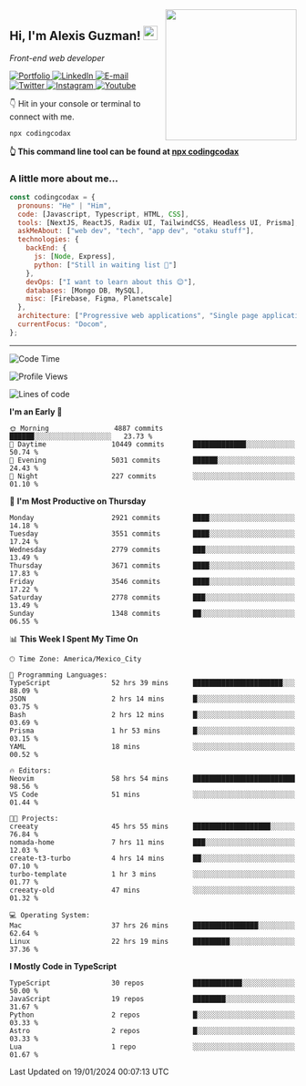 <img align='right' src="https://media.giphy.com/media/M9gbBd9nbDrOTu1Mqx/giphy.gif" width="230">
<h2>Hi, I'm Alexis Guzman! <img src="https://media.giphy.com/media/hvRJCLFzcasrR4ia7z/giphy.gif" width="25px"></h2>
<p><em>Front-end web developer</em></p>

<p>
  <a href='https://www.codingcodax.dev' target='_blank'>
    <img alt='Portfolio' src='https://img.shields.io/badge/Portfolio-black?logo=vercel&style=flat-square'>
  </a>
  <a href='https://linkedin.com/in/codingcodax' target='_blank'>
    <img alt='LinkedIn' src='https://img.shields.io/badge/LinkedIn-black?logo=LinkedIn&style=flat-square'>
  </a>
  <a href='mailto:codingcodax@gmail.com' target='_blank'>
    <img alt='E-mail' src='https://img.shields.io/badge/Email-black?logo=Gmail&style=flat-square'>
  </a>
  <a href='https://twitter.com/codingcodax' target='_blank'>
    <img alt='Twitter' src='https://img.shields.io/badge/Twitter-black?logo=Twitter&style=flat-square'>
  </a>
  <a href='https://www.instagram.com/codingcodax' target='_blank'>
    <img alt='Instagram' src='https://img.shields.io/badge/Instagram-black?logo=Instagram&style=flat-square'>
  </a>
  <a href='https://www.youtube.com/@codingcodax' target='_blank'>
    <img alt='Youtube' src='https://img.shields.io/badge/YouTube-black?logo=Youtube&style=flat-square'>
  </a>
</p>

👇 Hit in your console or terminal to connect with me.

```bash
npx codingcodax
```
**👆 This command line tool can be found at [npx codingcodax](https://github.com/codingcodax/npx-codingcodax)**

<h3>A little more about me...</h3>

```javascript
const codingcodax = {
  pronouns: "He" | "Him",
  code: [Javascript, Typescript, HTML, CSS],
  tools: [NextJS, ReactJS, Radix UI, TailwindCSS, Headless UI, Prisma],
  askMeAbout: ["web dev", "tech", "app dev", "otaku stuff"],
  technologies: {
    backEnd: {
      js: [Node, Express],
      python: ["Still in waiting list 🥲"]
    },
    devOps: ["I want to learn about this 😊"],
    databases: [Mongo DB, MySQL],
    misc: [Firebase, Figma, Planetscale]
  },
  architecture: ["Progressive web applications", "Single page applications"],
  currentFocus: "Docom",
};
```

---

<!--START_SECTION:waka-->
![Code Time](http://img.shields.io/badge/Code%20Time-2%2C175%20hrs%2032%20mins-blue)

![Profile Views](http://img.shields.io/badge/Profile%20Views-2-blue)

![Lines of code](https://img.shields.io/badge/From%20Hello%20World%20I%27ve%20Written-9.3%20million%20lines%20of%20code-blue)

**I'm an Early 🐤** 

```text
🌞 Morning                4887 commits        ██████░░░░░░░░░░░░░░░░░░░   23.73 % 
🌆 Daytime                10449 commits       █████████████░░░░░░░░░░░░   50.74 % 
🌃 Evening                5031 commits        ██████░░░░░░░░░░░░░░░░░░░   24.43 % 
🌙 Night                  227 commits         ░░░░░░░░░░░░░░░░░░░░░░░░░   01.10 % 
```
📅 **I'm Most Productive on Thursday** 

```text
Monday                   2921 commits        ████░░░░░░░░░░░░░░░░░░░░░   14.18 % 
Tuesday                  3551 commits        ████░░░░░░░░░░░░░░░░░░░░░   17.24 % 
Wednesday                2779 commits        ███░░░░░░░░░░░░░░░░░░░░░░   13.49 % 
Thursday                 3671 commits        ████░░░░░░░░░░░░░░░░░░░░░   17.83 % 
Friday                   3546 commits        ████░░░░░░░░░░░░░░░░░░░░░   17.22 % 
Saturday                 2778 commits        ███░░░░░░░░░░░░░░░░░░░░░░   13.49 % 
Sunday                   1348 commits        ██░░░░░░░░░░░░░░░░░░░░░░░   06.55 % 
```


📊 **This Week I Spent My Time On** 

```text
🕑︎ Time Zone: America/Mexico_City

💬 Programming Languages: 
TypeScript               52 hrs 39 mins      ██████████████████████░░░   88.09 % 
JSON                     2 hrs 14 mins       █░░░░░░░░░░░░░░░░░░░░░░░░   03.75 % 
Bash                     2 hrs 12 mins       █░░░░░░░░░░░░░░░░░░░░░░░░   03.69 % 
Prisma                   1 hr 53 mins        █░░░░░░░░░░░░░░░░░░░░░░░░   03.15 % 
YAML                     18 mins             ░░░░░░░░░░░░░░░░░░░░░░░░░   00.52 % 

🔥 Editors: 
Neovim                   58 hrs 54 mins      █████████████████████████   98.56 % 
VS Code                  51 mins             ░░░░░░░░░░░░░░░░░░░░░░░░░   01.44 % 

🐱‍💻 Projects: 
creeaty                  45 hrs 55 mins      ███████████████████░░░░░░   76.84 % 
nomada-home              7 hrs 11 mins       ███░░░░░░░░░░░░░░░░░░░░░░   12.03 % 
create-t3-turbo          4 hrs 14 mins       ██░░░░░░░░░░░░░░░░░░░░░░░   07.10 % 
turbo-template           1 hr 3 mins         ░░░░░░░░░░░░░░░░░░░░░░░░░   01.77 % 
creeaty-old              47 mins             ░░░░░░░░░░░░░░░░░░░░░░░░░   01.32 % 

💻 Operating System: 
Mac                      37 hrs 26 mins      ████████████████░░░░░░░░░   62.64 % 
Linux                    22 hrs 19 mins      █████████░░░░░░░░░░░░░░░░   37.36 % 
```

**I Mostly Code in TypeScript** 

```text
TypeScript               30 repos            ████████████░░░░░░░░░░░░░   50.00 % 
JavaScript               19 repos            ████████░░░░░░░░░░░░░░░░░   31.67 % 
Python                   2 repos             █░░░░░░░░░░░░░░░░░░░░░░░░   03.33 % 
Astro                    2 repos             █░░░░░░░░░░░░░░░░░░░░░░░░   03.33 % 
Lua                      1 repo              ░░░░░░░░░░░░░░░░░░░░░░░░░   01.67 % 
```




 Last Updated on 19/01/2024 00:07:13 UTC
<!--END_SECTION:waka-->
